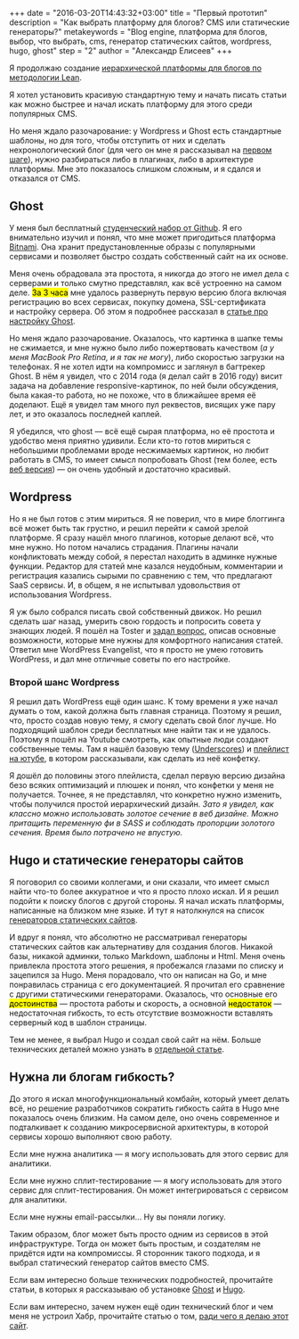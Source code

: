 +++
date = "2016-03-20T14:43:32+03:00"
title = "Первый прототип"
description = "Как выбрать платформу для блогов? CMS или статические генераторы?"
metakeywords = "Blog engine, платформа для блогов, выбор, что выбрать, cms, генератор статических сайтов, wordpress, hugo, ghost"
step = "2"
author = "Александр Елисеев"
+++

Я продолжаю создание [иерархической платформы для блогов по методологии Lean](https://lis.press/lispress/1-hypothesis/).

Я хотел установить красивую стандартную тему и начать писать статьи как можно быстрее и начал искать платформу для этого среди популярных CMS.

Но меня ждало разочарование: у Wordpress и Ghost есть стандартные шаблоны, но для того, чтобы отступить от них и сделать нехронологический блог (для чего он мне я рассказывал на [первом шаге](https://lis.press/lispress/1-hypothesis/)), нужно разбираться либо в плагинах, либо в архитектуре платформы. Мне это показалось слишком сложным, и я сдался и отказался от CMS.

## Ghost

У меня был бесплатный [студенческий набор от Github](https://edu.github.com/). Я его внимательно изучил и понял, что мне может пригодиться платформа [Bitnami](https://bitnami.com/). Она хранит предустановленные образы с популярными сервисами и позволяет быстро создать собственный сайт на их основе.

Меня очень обрадовала эта простота, я никогда до этого не имел дела с серверами и только смутно представлял, как всё устроенно на самом деле. <mark>За 3 часа</mark> мне удалось развернуть первую версию блога включая регистрацию во всех сервисах, покупку домена, SSL-сертификата и настройку сервера. Об этом я подробнее рассказал в [статье про настройку Ghost](https://lis.press/lispress/2.1-ghost/).

Но меня ждало разочарование. Оказалось, что картинка в шапке темы не сжимается, и мне нужно было либо пожертвовать качеством (_а у меня MacBook Pro Retina, и я так не могу_), либо скоростью загрузки на телефонах. Я не хотел идти на компромисс и заглянул в багтрекер Ghost. В нём я увидел, что с 2014 года (я делал сайт в 2016 году) висит задача на добавление responsive-картинок, по ней были обсуждения, была какая-то работа, но не похоже, что в ближайшее время её доделают. Ещё я увидел там много пул реквестов, висящих уже пару лет, и это оказалось последней каплей.

Я убедился, что ghost — всё ещё сырая платформа, но её простота и удобство меня приятно удивили. Если кто-то готов мириться с небольшими проблемами вроде несжимаемых картинок, но любит работать в CMS, то имеет смысл попробовать Ghost (тем более, есть [веб версия](https://ghost.org/)) — он очень удобный и достаточно красивый.


## Wordpress

Но я не был готов с этим мириться. Я не поверил, что в мире блоггинга всё может быть так грустно, и решил перейти к самой зрелой платформе. Я сразу нашёл много плагинов, которые делают всё, что мне нужно. Но потом начались страдания. Плагины начали конфликтовать между собой, я перестал находить в админке нужные функции. Редактор для статей мне казался неудобным, комментарии и регистрация казались сырыми по сравнению с тем, что предлагают SaaS сервисы. И, в общем, я не испытывал удовольствия от использования Wordpress.

Я уж было собрался писать свой собственный движок. Но решил сделать шаг назад, умерить свою гордость и попросить совета у знающих людей. Я пошёл на Toster и [задал вопрос](https://toster.ru/q/298193), описав основные возможности, которые мне нужны для комфортного написания статей. Ответил мне WordPress Evangelist, что я просто не умею готовить WordPress, и дал мне отличные советы по его настройке.

### Второй шанс Wordpress

Я решил дать WordPress ещё один шанс. К тому времени я уже начал думать о том, какой должна быть главная страница. Поэтому я решил, что, просто создав новую тему, я смогу сделать свой блог лучше. Но подходящий шаблон среди бесплатных мне найти так и не удалось. Поэтому я пошёл на Youtube смотреть, как опытные люди создают собственные темы. Там я нашёл базовую тему ([Underscores](http://underscores.me/)) и [плейлист на ютубе](https://www.youtube.com/watch?v=Wna3T3NM9Hw&list=PL6qJ-RZM6C5TUoOt3NLkgfZS1OIks0wPN), в котором рассказывали, как сделать из неё конфетку.

Я дошёл до половины этого плейлиста, сделал первую версию дизайна безо всяких оптимизаций и плюшек и понял, что конфетки у меня не получается. Точнее, я не представлял, что конкретно нужно изменить, чтобы получился простой иерархический дизайн. _Зато я увидел, как классно можно использовать золотое сечение в веб дизайне. Можно притащить переменную фи в SASS и соблюдать пропорции золотого сечения. Время было потрачено не впустую._

## Hugo и статические генераторы сайтов

Я поговорил со своими коллегами, и они сказали, что имеет смысл найти что-то более аккуратное и что я просто плохо искал. И я решил подойти к поиску блогов с другой стороны. Я начал искать платформы, написанные на близком мне языке. И тут я натолкнулся на список [генераторов статических сайтов](https://www.staticgen.com/). 

И вдруг я понял, что абсолютно не рассматривал генераторы статических сайтов как альтернативу для создания блогов. Никакой базы, никакой админки, только Markdown, шаблоны и Html. Меня очень привлекла простота этого решения, я пробежался глазами по списку и зацепился за Hugo. Меня порадовало, что он написан на Go, и мне понравилась страница с его документацией. Я прочитал его сравнение с другими статическими генераторами. Оказалось, что основные его <mark>достоинства</mark> — простота работы и скорость, а основной <mark>недостаток</mark> — недостаточная гибкость, то есть отсутствие возможности вставлять серверный код в шаблон страницы.

Тем не менее, я выбрал Hugo и создал свой сайт на нём. Больше технических деталей можно узнать в [отдельной статье](https://lis.press/lispress/2.2-hugo/).

## Нужна ли блогам гибкость?

До этого я искал многофункциональный комбайн, который умеет делать всё, но решение разработчиков сократить гибкость сайта в Hugo мне показалось очень близким. На самом деле, оно очень современное и подталкивает к созданию микросервисной архитектуры, в которой сервисы хорошо выполняют свою работу.

Если мне нужна аналитика — я могу использовать для этого сервис для аналитики.

Если мне нужно сплит-тестирование — я могу использовать для этого сервис для сплит-тестирования. Он может интегрироваться с сервисом для аналитики.

Если мне нужны email-рассылки... Ну вы поняли логику.

Таким образом, блог может быть просто одним из сервисов в этой инфраструктуре. Тогда он может быть простым, и создателям не придётся идти на компромиссы. Я сторонник такого подхода, и я выбрал статический генератор сайтов вместо CMS.

Если вам интересно больше технических подробностей, прочитайте статьи, в которых я рассказываю об установке [Ghost](https://lis.press/lispress/2.1-ghost/) и [Hugo](https://lis.press/lispress/2.2-hugo/).

Если вам интересно, зачем нужен ещё один технический блог и чем меня не устроил Хабр, прочитайте статью о том, [ради чего я делаю этот сайт](https://lis.press/lispress/1-hypothesis/).